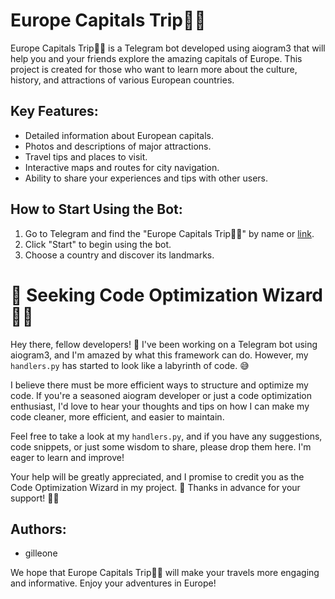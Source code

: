 # Europe Capitals Trip🎡🏰

Europe Capitals Trip🎡🏰 is a Telegram bot developed using aiogram3 that will help you and your friends explore the amazing capitals of Europe. This project is created for those who want to learn more about the culture, history, and attractions of various European countries.

## Key Features:
- Detailed information about European capitals.
- Photos and descriptions of major attractions.
- Travel tips and places to visit.
- Interactive maps and routes for city navigation.
- Ability to share your experiences and tips with other users.

## How to Start Using the Bot:
1. Go to Telegram and find the "Europe Capitals Trip🎡🏰" by name or [link](t.me/europecapitalstripbot).
2. Click "Start" to begin using the bot.
3. Choose a country and discover its landmarks.

# 🚀 Seeking Code Optimization Wizard 🧙‍♂️

Hey there, fellow developers! 👋 I've been working on a Telegram bot using aiogram3, and I'm amazed by what this framework can do. However, my `handlers.py` has started to look like a labyrinth of code. 😅

I believe there must be more efficient ways to structure and optimize my code. If you're a seasoned aiogram developer or just a code optimization enthusiast, I'd love to hear your thoughts and tips on how I can make my code cleaner, more efficient, and easier to maintain.

Feel free to take a look at my `handlers.py`, and if you have any suggestions, code snippets, or just some wisdom to share, please drop them here. I'm eager to learn and improve!

Your help will be greatly appreciated, and I promise to credit you as the Code Optimization Wizard in my project. 🙌 Thanks in advance for your support! 🚀🔮

## Authors:
- gilleone

We hope that Europe Capitals Trip🎡🏰 will make your travels more engaging and informative. Enjoy your adventures in Europe!